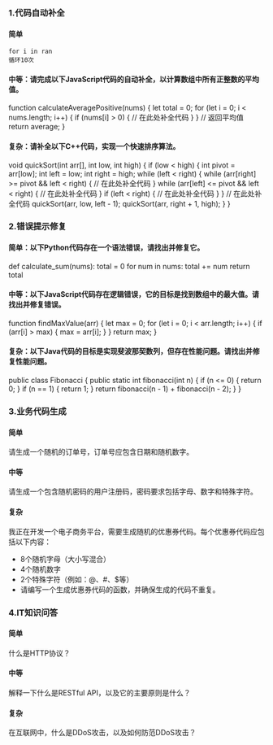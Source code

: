 
### 1.代码自动补全
#### 简单
```
for i in ran 
循环10次
```

#### 中等：请完成以下JavaScript代码的自动补全，以计算数组中所有正整数的平均值。
function calculateAveragePositive(nums) {
    let total = 0;
    for (let i = 0; i < nums.length; i++) {
        if (nums[i] > 0) {
            // 在此处补全代码
        }
    }
    // 返回平均值
    return average;
}
#### 复杂：请补全以下C++代码，实现一个快速排序算法。
void quickSort(int arr[], int low, int high) {
    if (low < high) {
        int pivot = arr[low];
        int left = low;
        int right = high;
        while (left < right) {
            while (arr[right] >= pivot && left < right) {
                // 在此处补全代码
            }
            while (arr[left] <= pivot && left < right) {
                // 在此处补全代码
            }
            if (left < right) {
                // 在此处补全代码
            }
        }
        // 在此处补全代码
        quickSort(arr, low, left - 1);
        quickSort(arr, right + 1, high);
    }
}

### 2.错误提示修复
#### 简单：以下Python代码存在一个语法错误，请找出并修复它。
def calculate_sum(nums):
    total = 0
    for num in nums:
        total += num
    return total

#### 中等：以下JavaScript代码存在逻辑错误，它的目标是找到数组中的最大值。请找出并修复错误。
function findMaxValue(arr) {
    let max = 0;
    for (let i = 0; i < arr.length; i++) {
        if (arr[i] > max) {
            max = arr[i];
        }
    }
    return max;
}

#### 复杂：以下Java代码的目标是实现斐波那契数列，但存在性能问题。请找出并修复性能问题。
public class Fibonacci {
    public static int fibonacci(int n) {
        if (n <= 0) {
            return 0;
        }
        if (n == 1) {
            return 1;
        }
        return fibonacci(n - 1) + fibonacci(n - 2);
    }
}

### 3.业务代码生成
#### 简单
请生成一个随机的订单号，订单号应包含日期和随机数字。
#### 中等
请生成一个包含随机密码的用户注册码，密码要求包括字母、数字和特殊字符。
#### 复杂
我正在开发一个电子商务平台，需要生成随机的优惠券代码。每个优惠券代码应包括以下内容：
- 8个随机字母（大小写混合）
- 4个随机数字
- 2个特殊字符（例如：@、#、$等）
- 请编写一个生成优惠券代码的函数，并确保生成的代码不重复。

### 4.IT知识问答
#### 简单
什么是HTTP协议？

#### 中等
解释一下什么是RESTful API，以及它的主要原则是什么？

#### 复杂
在互联网中，什么是DDoS攻击，以及如何防范DDoS攻击？
